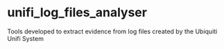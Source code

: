 # unifi_log_files_analyser
Tools developed to extract evidence from log files created by the Ubiquiti Unifi System
